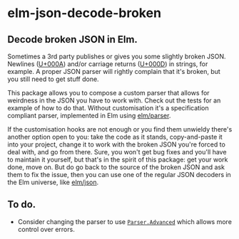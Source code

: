 # elm-json-decode-broken


## Decode broken JSON in Elm.

Sometimes a 3rd party publishes or gives you some slightly broken JSON. Newlines
([U+000A](https://www.compart.com/en/unicode/U+000A)) and/or carriage returns
([U+000D](https://www.compart.com/en/unicode/U+000D)) in strings, for example. A
proper JSON parser will rightly complain that it's broken, but you still need to
get stuff done.

This package allows you to compose a custom parser that allows for weirdness in
the JSON you have to work with. Check out the tests for an example of how to do
that. Without customisation it's a specification compliant parser, implemented
in Elm using [elm/parser][].

If the customisation hooks are not enough or you find them unwieldy there's
another option open to you: take the code as it stands, copy-and-paste it into
your project, change it to work with the broken JSON you're forced to deal with,
and go from there. Sure, you won't get bug fixes and you'll have to maintain it
yourself, but that's in the spirit of this package: get your work done, move on.
But do go back to the source of the broken JSON and ask them to fix the issue,
then you can use one of the regular JSON decoders in the Elm universe, like
[elm/json][].


[elm/parser]: https://package.elm-lang.org/packages/elm/parser/latest/
[elm/json]: https://package.elm-lang.org/packages/elm/json/latest/


## To do.

- Consider changing the parser to use [`Parser.Advanced`][Parser.Advanced] which
  allows more control over errors.


[json-tools/json-value]: https://package.elm-lang.org/packages/json-tools/json-value/latest/
[Parser.Advanced]: https://package.elm-lang.org/packages/elm/parser/latest/Parser-Advanced
